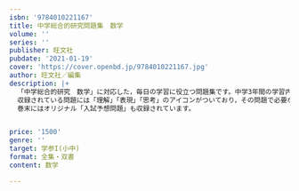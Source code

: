 ```yaml
---
isbn: '9784010221167'
title: 中学総合的研究問題集　数学　
volume: ''
series: ''
publisher: 旺文社
pubdate: '2021-01-19'
cover: 'https://cover.openbd.jp/9784010221167.jpg'
author: 旺文社／編集
description: |+
  「中学総合的研究　数学」に対応した，毎日の学習に役立つ問題集です。中学3年間の学習内容をカバーしているので，これ1冊で基本事項を身につけることができます。
  収録されている問題には「理解」「表現」「思考」のアイコンがついており，その問題で必要な力がすぐにわかるので，定期テストの学習にも効果的です。
  巻末にはオリジナル「入試予想問題」も収録されています。


price: '1500'
genre: ''
target: 学参I(小中)
format: 全集・双書
content: 数学

---
```

